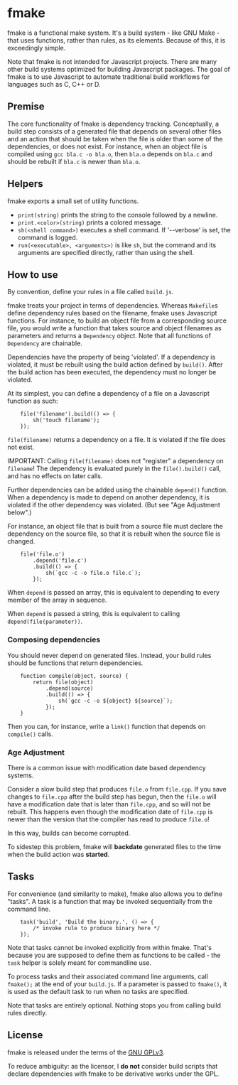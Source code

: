 # fmake

fmake is a functional make system. It's a build system - like GNU Make - that uses functions, rather than rules,
as its elements. Because of this, it is exceedingly simple.

Note that fmake is not intended for Javascript projects. There are many other build systems optimized for building
Javascript packages. The goal of fmake is to use Javascript to automate traditional build workflows for languages
such as C, C++ or D.

## Premise

The core functionality of fmake is dependency tracking. Conceptually, a build step consists of a generated file
that depends on several other files and an action that should be taken when the file is older than some of the
dependencies, or does not exist.
For instance, when an object file is compiled using `gcc bla.c -o bla.o`, then `bla.o` depends on `bla.c` and
should be rebuilt if `bla.c` is newer than `bla.o`.

## Helpers

fmake exports a small set of utility functions.

- `print(string)` prints the string to the console followed by a newline.
- `print.<color>(string)` prints a colored message.
- `sh(<shell command>)` executes a shell command. If '--verbose' is set, the command is logged.
- `run(<executable>, <arguments>)` is like `sh`, but the command and its arguments are specified directly, rather than
using the shell.

## How to use

By convention, define your rules in a file called `build.js`.

fmake treats your project in terms of dependencies.
Whereas `Makefile`s define dependency rules based on the filename, fmake uses Javascript functions.
For instance, to build an object file from a corresponding source file, you would write a function
that takes source and object filenames as parameters and returns a `Dependency` object. Note that all functions
of `Dependency` are chainable.

Dependencies have the property of being 'violated'. If a dependency is violated, it must be rebuilt using
the build action defined by `build()`. After the build action has been executed, the dependency must
no longer be violated.

At its simplest, you can define a dependency of a file on a Javascript function as such:

```
    file('filename').build(() => {
        sh('touch filename');
    });
```

`file(filename)` returns a dependency on a file. It is violated if the file does not exist.

IMPORTANT: Calling `file(filename)` does not "register" a dependency on `filename`! The dependency is evaluated
purely in the `file().build()` call, and has no effects on later calls.

Further dependencies can be added using the chainable `depend()` function.
When a dependency is made to depend on another dependency, it is violated if the other dependency was violated.
(But see "Age Adjustment below".)

For instance, an object file that is built from a source file must declare the dependency on the source file,
so that it is rebuilt when the source file is changed.

```
    file('file.o')
        .depend('file.c')
        .build(() => {
            sh(`gcc -c -o file.o file.c`);
        });
```

When `depend` is passed an array, this is equivalent to depending to every
member of the array in sequence.

When `depend` is passed a string, this is equivalent to calling
`depend(file(parameter))`.

### Composing dependencies

You should never depend on generated files. Instead, your build rules should be functions that return dependencies.

```
    function compile(object, source) {
        return file(object)
            .depend(source)
            .build(() => {
                sh(`gcc -c -o ${object} ${source}`);
            });
    }
```

Then you can, for instance, write a `link()` function that depends on `compile()` calls.

### Age Adjustment

There is a common issue with modification date based dependency systems.

Consider a slow build step that produces `file.o` from `file.cpp`. If you save changes to `file.cpp` after
the build step has begun, then the `file.o` will have a modification date that is later than `file.cpp`,
and so will not be rebuilt. This happens even though the modification date of `file.cpp` is newer than the
version that the compiler has read to produce `file.o`!

In this way, builds can become corrupted.

To sidestep this problem, fmake will **backdate** generated files to the time when the build action was **started**.

## Tasks

For convenience (and similarity to make), fmake also allows you to define "tasks". A task is a function that may
be invoked sequentially from the command line.

```
    task('build', 'Build the binary.', () => {
        /* invoke rule to produce binary here */
    });
```

Note that tasks cannot be invoked explicitly from within fmake. That's because you are supposed to define them
as functions to be called - the `task` helper is solely meant for commandline use.

To process tasks and their associated command line arguments, call `fmake();` at the end of your `build.js`.
If a parameter is passed to `fmake()`, it is used as the default task to run when no tasks are specified.

Note that tasks are entirely optional. Nothing stops you from calling build rules directly.

## License
fmake is released under the terms of the [GNU GPLv3](https://www.gnu.org/licenses/gpl-3.0.en.html).

To reduce ambiguity: as the licensor, I **do not** consider build scripts that declare dependencies
with fmake to be derivative works under the GPL.

